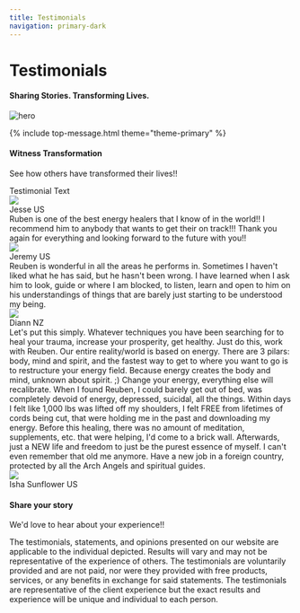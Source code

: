 ```yaml
---
title: Testimonials
navigation: primary-dark
---
```


<div class="section hero background-off-black">
  <div class="container">
    <hgroup class="fade-out-slow">
      <h1>Testimonials</h1>
      <h4>Sharing Stories. Transforming Lives.</h4>
    </hgroup>
  </div>
  <div class="scroll-arrow-wrap fade-out-fast">
    <a class="scroll-link scroll-arrow" href="javacript:"></a>
  </div>
  <div class="parallax overlay">
    <img class="fade-out-fast" alt="hero"
      src="assets/images/testimonial1.jfif">
  </div>
</div>

{% include top-message.html theme="theme-primary" %}

<div class="section color-primary-dark background-lighten-5 top-gradient">
  <div class="container">
    <div class="row">
      <div class="col s12 center-left">
        <h4>Witness Transformation</h4>
        <p>See how others have transformed their lives!!</p>
      </div>
    </div>
    <div class="row">
      <div class="col s12 m12 l4">
        <div class="quote-wrap">
          <div class="quote">
            Testimonial Text
          </div>
          <div class="meta">
            <img src="assets/images/buddha.jfif">
            <div class="author">
              <span class="name">Jesse</span>
              <span class="location">US</span>
            </div>
          </div>
        </div>
      </div>
      <div class="col s12 m6 l4">
        <div class="quote-wrap">
          <div class="quote">
            Ruben is one of the best energy healers that I know of in the world!! I recommend him to anybody that wants to get their on track!!! Thank you again for everything and looking forward to the future with you!!
          </div>
          <div class="meta">
            <img src="assets/images/rockpyramid.jfif">
            <div class="author">
              <span class="name">Jeremy</span>
              <span class="location">US</span>
            </div>
          </div>
        </div>
      </div>
      <div class="col s12 m6 l4">
        <div class="quote-wrap">
          <div class="quote">
            Reuben is wonderful in all the areas he performs in. Sometimes I haven't liked what he has said, but he hasn't been wrong. I have learned when I ask him to look, guide or where I am blocked, to listen, learn and open to him on his understandings of things that are barely just starting to be understood my being.
          </div>
          <div class="meta">
            <img src="assets/images/leafbubble.jfif">
            <div class="author">
              <span class="name">Diann</span>
              <span class="location">NZ</span>
            </div>
          </div>
        </div>
      </div>
    </div>
    <!-- <div class="tiles count-3">
      <div class="card card-primary">
        <div class="media">
          <img src="assets/images/leafbubble.jfif">
        </div>
        <div class="content">
          <h6>Name</h6>
          <p>Text .</p>
        </div>
      </div>
      <div class="card card-secondary">
        <div class="media">
          <img src="assets/images/rockpyramid.jfif">
        </div>
        <div class="content">
          <h6>Name</h6>
          <p></p>
        </div>
      </div>
      <div class="card card-tertiary">
        <div class="media">
          <img src="assets/images/buddha.jfif">
        </div>
        <div class="content">
          <h6>Name</h6>
          <p></p>
        </div>
      </div>
    </div>   -->
  </div>
</div>

<div class="section theme-primary">
  <div class="container">
    <div class="row">
      <div class="col s12">
        <div class="quote-wrap">
          <div class="quote">
            Let's put this simply. Whatever techniques you have been searching for to heal your trauma, increase your prosperity, get healthy. Just do this, work with Reuben. Our entire reality/world is based on energy. There are 3 pilars: body, mind and spirit, and the fastest way to get to where you want to go is to restructure your energy field. Because energy creates the body and mind, unknown about spirit. ;) Change your energy, everything else will recalibrate. When I found Reuben, I could barely get out of bed, was completely devoid of energy, depressed, suicidal, all the things. Within days I felt like 1,000 lbs was lifted off my shoulders, I felt FREE from lifetimes of cords being cut, that were holding me in the past and downloading my energy. Before this healing, there was no amount of meditation, supplements, etc. that were helping, I'd come to a brick wall. Afterwards, just a NEW life and freedom to just be the purest essence of myself. I can't even remember that old me anymore. Have a new job in a foreign country, protected by all the Arch Angels and spiritual guides.
          </div>
          <div class="meta">
            <img src="assets/images/pinklotus.jfif">
            <div class="author">
              <span class="name">Isha Sunflower</span>
              <span class="location">US</span>
            </div>
          </div>
        </div>
      </div>
    </div>
  </div>
</div>

<!-- <div class="section color-primary-dark background-lighten-5 top-gradient">
  <div class="container">
  <div class="tiles count-1">
    <div class="card card-tertiary">
      <div class="media">
        <img src="assets/images/pinklotus.jfif">
      </div>
      <div class="content">
        <h6>Isha Sunflower</h6>
        <p>Let's put this simply. Whatever techniques you have been searching for to heal your trauma, increase your prosperity, get healthy. Just do this, work with Reuben. Our entire reality/world is based on energy. There are 3 pilars: body, mind and spirit, and the fastest way to get to where you want to go is to restructure your energy field. Because energy creates the body and mind, unknown about spirit. ;) Change your energy, everything else will recalibrate. When I found Reuben, I could barely get out of bed, was completely devoid of energy, depressed, suicidal, all the things. Within days I felt like 1,000 lbs was lifted off my shoulders, I felt FREE from lifetimes of cords being cut, that were holding me in the past and downloading my energy. Before this healing, there was no amount of meditation, supplements, etc. that were helping, I'd come to a brick wall. Afterwards, just a NEW life and freedom to just be the purest essence of myself. I can't even remember that old me anymore. Have a new job in a foreign country, protected by all the Arch Angels and spiritual guides.</p>
      </div>
    </div>
  </div>
</div> -->

<div class="section color-secondary background-off-black">
  <div class="container">
    <div class="row">
      <div class="col s12 center-align">
        <h4>Share your story</h4>
        <p>We'd love to hear about your experience!!</p>
      </div>
      <div class="container">
        <div class="row">
          <div class="col s12">
            <div class="powr-form-builder" id="d8bd6f52_1630616176"></div>
            <script src='https://www.powr.io/powr.js?platform=vcita'></script>
          </div>
        </div>
      </div>
    </div>
  </div>
</div>
<div class="section color-primary-dark background-white">
  <div class="container">
    <div class="row">
      <div class="col s12 center-left">
        <p>The testimonials, statements, and opinions presented on our website are applicable to the individual depicted. Results will vary and may not be representative of the experience of others. The testimonials are voluntarily provided and are not paid, nor were they provided with free products, services, or any benefits in exchange for said statements. The testimonials are representative of the client experience but the exact results and experience will be unique and individual to each person.</p>
      </div>
    </div>
  </div>
</div>
